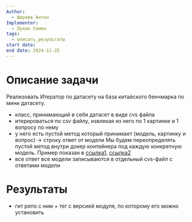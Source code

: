 ```yaml
---
Author:
  - Ширяев Антон
Implementer:
  - Лукин Семен
tags:
  - описать_результаты
start date: 
end date: 2024-11-25
---
```

# Описание задачи

Реализовать Итератор по датасету на база китайского бенчмарка по мини датасету.
* класс, принимающий в себя датасет в виде cvs файла
* итерироваться по csv файлу, извлекая из него по 1 картинке и 1 вопросу по нему
* у него есть пустой метод который принимает (модель, картинку и вопрос) -> строку ответ от модели
Мы будем переопределять пустой метод внутри докер контейнера под каждую конкретную модель.
Пример показан в [ссылка1](https://gitlab.com/document_vqa/qwen2-vl/-/blob/main/src/run_benchmark.py?ref_type=heads), [ссылка2](https://gitlab.com/document_vqa/qwen2-vl/-/blob/main/src/model_utils.py?ref_type=heads)
* все ответ все модели записываются в отдельный cvs-файл c ответами модели
# Результаты

* гит репо с ним + тег с версией модуля, по которому его можно установить
